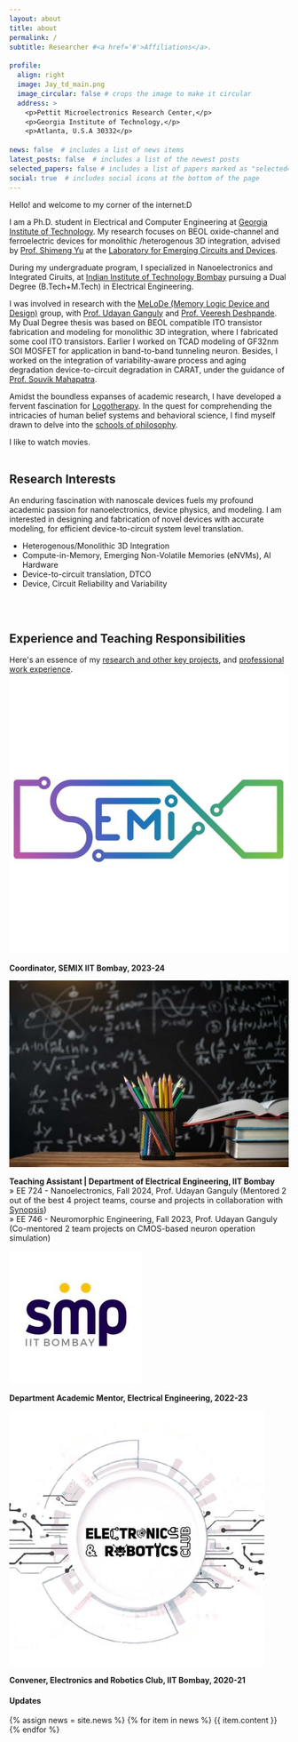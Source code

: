 ```yaml
---
layout: about
title: about
permalink: /
subtitle: Researcher #<a href='#'>Affiliations</a>.

profile:
  align: right
  image: Jay_td_main.png
  image_circular: false # crops the image to make it circular
  address: >
    <p>Pettit Microelectronics Research Center,</p>
    <p>Georgia Institute of Technology,</p>
    <p>Atlanta, U.S.A 30332</p>

news: false  # includes a list of news items
latest_posts: false  # includes a list of the newest posts
selected_papers: false # includes a list of papers marked as "selected={true}"
social: true  # includes social icons at the bottom of the page
---
```

Hello! and welcome to my corner of the internet:D

I am a Ph.D. student in Electrical and Computer Engineering at [Georgia Institute of Technology](https://www.gatech.edu/). My research focuses on BEOL oxide-channel and ferroelectric devices for monolithic /heterogenous 3D integration, advised by [Prof. Shimeng Yu](https://shimeng.ece.gatech.edu/professor/) at the [Laboratory for Emerging Circuits and Devices](https://shimeng.ece.gatech.edu/).

During my undergraduate program, I specialized in Nanoelectronics and Integrated Ciruits, at [Indian Institute of Technology Bombay](https://www.iitb.ac.in/) pursuing a Dual Degree (B.Tech+M.Tech) in Electrical Engineering. 

I was involved in research with the [MeLoDe (Memory Logic Device and Design)](https://nanomemorylogic.wordpress.com/) group, with [Prof. Udayan Ganguly](https://www.ee.iitb.ac.in/web/people/faculty/home/udayan) and [Prof. Veeresh Deshpande](https://www.ee.iitb.ac.in/web/people/veeresh-deshpande/). My Dual Degree thesis was based on BEOL compatible ITO transistor fabrication and modeling for monolithic 3D integration, where I fabricated some cool ITO transistors. Earlier I worked on TCAD modeling of GF32nm SOI MOSFET for application in band-to-band tunneling neuron. Besides, I worked on the integration of variability-aware process and aging degradation device-to-circuit degradation in CARAT, under the guidance of [Prof. Souvik Mahapatra](https://www.ee.iitb.ac.in/wiki/faculty/souvik). 

Amidst the boundless expanses of academic research, I have developed a fervent fascination for [Logotherapy](https://en.wikipedia.org/wiki/Logotherapy). In the quest for comprehending the intricacies of human belief systems and behavioral science, I find myself drawn to delve into the [schools of philosophy](https://bigthink.com/thinking/10-schools-of-philosophy-and-why-you-should-know-them/).
 <!-- Through the exploration of device physics, intricate design, and precise fabrication, we are actively engaged in advancing the realm of advanced computing.  -->

I like to watch movies. 
<br>
<br>

<h2><strong>Research</strong> Interests</h2>
An enduring fascination with nanoscale devices fuels my profound academic passion for nanoelectronics, device physics, and modeling.
I am interested in designing and fabrication of novel devices with accurate modeling, for efficient device-to-circuit system level translation.


<ul>
  <li>Heterogenous/Monolithic 3D Integration</li>
  <li>Compute-in-Memory, Emerging Non-Volatile Memories (eNVMs), AI Hardware</li>
  <li>Device-to-circuit translation, DTCO</li>
  <li>Device, Circuit Reliability and Variability</li>
</ul>

<br>
<br>



<h2><strong>Experience</strong> and Teaching Responsibilities</h2>
Here's an essence of my <a href="{{ 'projects' | relative_url }}">research and other key projects</a>, and <a href="{{ 'work' | relative_url }}">professional work experience</a>. 

<br>

<div class="work"> 

  <div class="work-item">
    <div class="work-bubble-with-date">
      <img src="/assets/img/Semix.jpg" class="work-bubble" />
    </div>
    <p class="work-text">
      <strong> Coordinator, SEMIX IIT Bombay, 2023-24</strong> <br/>
    </p>
  </div>

  <div class="work-item">
    <div class="work-bubble-with-date">
      <img src="/assets/img/teaching.jpg" class="work-bubble" />
    </div>
    <p class="work-text">
      <strong>Teaching Assistant | Department of Electrical Engineering, IIT Bombay</strong> <br/>
      <span style="font-size: 0.9rem">
        » EE 724 - Nanoelectronics, Fall 2024, Prof. Udayan Ganguly (Mentored 2 out of the best 4 project teams, course and projects in collaboration with <a href= "https://www.synopsys.com/">Synopsis</a>)<br>
        » EE 746 - Neuromorphic Engineering, Fall 2023, Prof. Udayan Ganguly (Co-mentored 2 team projects on CMOS-based neuron operation simulation)<br>
       </span>
    </p>
  </div>

  <div class="work-item vertical-center-text">
    <div class="work-bubble-with-date">
      <img src="/assets/img/smp.jpg" class="work-bubble" />
    </div>
    <p class="work-text">
      <strong>Department Academic Mentor, Electrical Engineering, 2022-23</strong> <br/>
    </p>
  </div>

  <div class="work-item vertical-center-text">
    <div class="work-bubble-with-date">
      <img src="/assets/img/erc.jpeg" class="work-bubble" />
    </div>
    <p class="work-text">
      <strong>Convener, Electronics and Robotics Club, IIT Bombay, 2020-21</strong> <br/>
    </p>
  </div>

</div>


<h4>Updates</h4>
<div class="news">
  {% assign news = site.news %}
  {% for item in news %}
  {{ item.content }}
  {% endfor %}
</div>
<br>